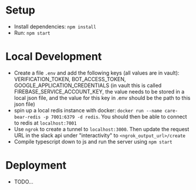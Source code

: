 # Setup
- Install dependencies: `npm install`
- Run: `npm start`

# Local Development
- Create a file `.env` and add the following keys (all values are in vault): VERIFICATION_TOKEN, BOT_ACCESS_TOKEN, GOOGLE_APPLICATION_CREDENTIALS (in vault this is called FIREBASE_SERVICE_ACCOUNT_KEY, the value needs to be stored in a local json file, and the value for this key in .env should be the path to this json file)
- spin up a local redis instance with docker: `docker run --name care-bear-redis -p 7001:6379 -d redis`. You should then be able to connect to redis at `localhost:7001`
- Use `ngrok` to create a tunnel to `localhost:3000`. Then update the request URL in the slack api under "interactivity" to `<ngrok_output_url>/create`
- Compile typescript down to js and run the server using `npm start`

# Deployment
- TODO...
